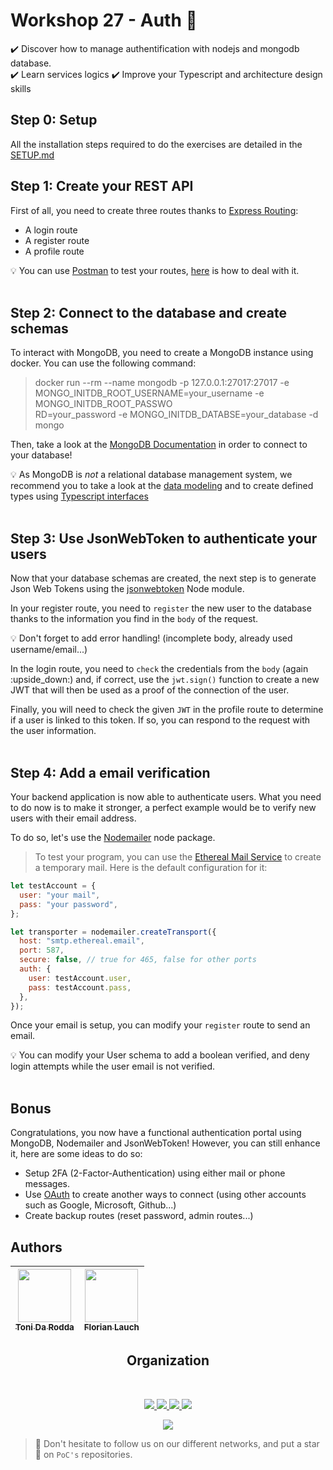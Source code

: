 # Workshop 27 - Auth :rocket:

:heavy_check_mark: Discover how to manage authentification with nodejs and mongodb database.  
:heavy_check_mark: Learn services logics
:heavy_check_mark: Improve your Typescript and architecture design skills

## Step 0: Setup

All the installation steps required to do the exercises are detailed in the [SETUP.md](./SETUP.md)

## Step 1: Create your REST API

First of all, you need to create three routes thanks to [Express Routing](https://expressjs.com/fr/guide/routing.html):

- A login route
- A register route
- A profile route

:bulb: You can use [Postman](https://www.postman.com/) to test your routes, [here](https://www.guru99.com/postman-tutorial.html) is how to deal with it.
<br><br/>
## Step 2: Connect to the database and create schemas

To interact with MongoDB, you need to create a MongoDB instance using docker.
You can use the following command:

> docker run --rm --name mongodb -p 127.0.0.1:27017:27017 -e MONGO_INITDB_ROOT_USERNAME=your_username -e MONGO_INITDB_ROOT_PASSWO\
RD=your_password -e MONGO_INITDB_DATABSE=your_database -d mongo

Then, take a look at the [MongoDB Documentation](https://www.npmjs.com/package/mongodb) in order to connect to your database!

:bulb: As MongoDB is *not* a relational database management system, we recommend you to take a look at the [data modeling](https://www.mongodb.com/docs/manual/core/data-modeling-introduction/) and to create defined types using [Typescript interfaces](https://www.typescriptlang.org/docs/handbook/interfaces.html)
<br><br/>
## Step 3: Use JsonWebToken to authenticate your users

Now that your database schemas are created, the next step is to generate Json Web Tokens using the [jsonwebtoken](https://www.npmjs.com/package/jsonwebtoken) Node module.

In your register route, you need to `register` the new user to the database thanks to the information you find in the `body` of the request.

:bulb: Don't forget to add error handling! (incomplete body, already used username/email...)

In the login route, you need to `check` the credentials from the `body` (again :upside_down:) and, if correct, use the `jwt.sign()` function to create a new JWT that will then be used as a proof of the connection of the user.

Finally, you will need to check the given `JWT` in the profile route to determine if a user is linked to this token. If so, you can respond to the request with the user information.
<br><br/>
## Step 4: Add a email verification

Your backend application is now able to authenticate users. What you need to do now is to make it stronger, a perfect example would be to verify new users with their email address.

To do so, let's use the [Nodemailer](https://www.npmjs.com/package/nodemailer) node package.

> To test your program, you can use the [Ethereal Mail Service](https://ethereal.email/) to create a temporary mail. Here is the default configuration for it:

```js
let testAccount = {
  user: "your mail",
  pass: "your password",
};

let transporter = nodemailer.createTransport({
  host: "smtp.ethereal.email",
  port: 587,
  secure: false, // true for 465, false for other ports
  auth: {
    user: testAccount.user,
    pass: testAccount.pass,
  },
});
```

Once your email is setup, you can modify your `register` route to send an email.

:bulb: You can modify your User schema to add a boolean verified, and deny login attempts while the user email is not verified.
<br><br/>
## Bonus

Congratulations, you now have a functional authentication portal using MongoDB, Nodemailer and JsonWebToken! However, you can still enhance it, here are some ideas to do so:

- Setup 2FA (2-Factor-Authentication) using either mail or phone messages.
- Use [OAuth](https://www.npmjs.com/package/client-oauth2) to create another ways to connect (using other accounts such as Google, Microsoft, Github...)
- Create backup routes (reset password, admin routes...)

## Authors

| [<img src="https://github.com/tonida-rodda.png?size=85" width=85><br><sub>Toni Da Rodda</sub>](https://github.com/tonida-rodda) | [<img src="https://github.com/EdenComp.png?size=85" width=85><br><sub>Florian Lauch</sub>](https://github.com/EdenComp)
| :---: | :---: |
<h2 align=center>
Organization
</h2>
<br/>
<p align='center'>
    <a href="https://www.linkedin.com/company/pocinnovation/mycompany/">
        <img src="https://img.shields.io/badge/LinkedIn-0077B5?style=for-the-badge&logo=linkedin&logoColor=white">
    </a>
    <a href="https://www.instagram.com/pocinnovation/">
        <img src="https://img.shields.io/badge/Instagram-E4405F?style=for-the-badge&logo=instagram&logoColor=white">
    </a>
    <a href="https://twitter.com/PoCInnovation">
        <img src="https://img.shields.io/badge/Twitter-1DA1F2?style=for-the-badge&logo=twitter&logoColor=white">
    </a>
    <a href="https://discord.com/invite/Yqq2ADGDS7">
        <img src="https://img.shields.io/badge/Discord-7289DA?style=for-the-badge&logo=discord&logoColor=white">
    </a>
</p>
<p align=center>
    <a href="https://www.poc-innovation.fr/">
        <img src="https://img.shields.io/badge/WebSite-1a2b6d?style=for-the-badge&logo=GitHub Sponsors&logoColor=white">
    </a>
</p>

> :rocket: Don't hesitate to follow us on our different networks, and put a star 🌟 on `PoC's` repositories.

